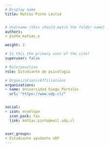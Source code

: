 ```yaml
---
# Display name
title: Matías Pinto Laulié


# Username (this should match the folder name)
authors:
- pinto_matias_e

weight: 2 

# Is this the primary user of the site?
superuser: false

# Role/position
role: Estudiante de psicología

# Organizations/Affiliations
organizations:
- name: Universidad Diego Portales
  url: "https://www.udp.cl/"


social:
- icon: envelope
  icon_pack: fas
  link: matias.pinto@mail.udp.cl


user_groups:
- Estudiante ayudante UDP 
---
```



